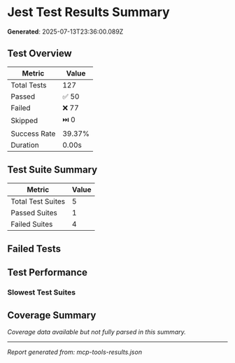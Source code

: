 # Jest Test Results Summary

**Generated**: 2025-07-13T23:36:00.089Z

## Test Overview

| Metric       | Value  |
| ------------ | ------ |
| Total Tests  | 127    |
| Passed       | ✅ 50  |
| Failed       | ❌ 77  |
| Skipped      | ⏭️ 0   |
| Success Rate | 39.37% |
| Duration     | 0.00s  |

## Test Suite Summary

| Metric            | Value |
| ----------------- | ----- |
| Total Test Suites | 5     |
| Passed Suites     | 1     |
| Failed Suites     | 4     |

## Failed Tests

## Test Performance

### Slowest Test Suites

## Coverage Summary

_Coverage data available but not fully parsed in this summary._

---

_Report generated from: mcp-tools-results.json_
